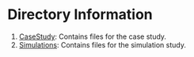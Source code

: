 # Directory Information
1. [CaseStudy](./CaseStudy): Contains files for the case study.
2. [Simulations](./Simulations): Contains files for the simulation study.
